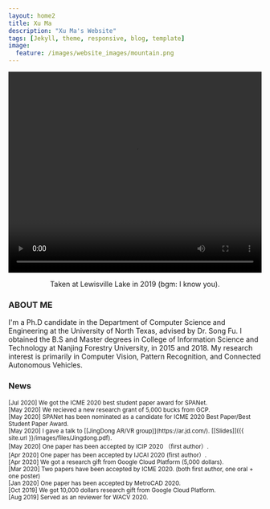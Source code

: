 ```yaml
---
layout: home2
title: Xu Ma
description: "Xu Ma's Website"
tags: [Jekyll, theme, responsive, blog, template]
image:
  feature: /images/website_images/mountain.png
---
```


<head>
    <style type="text/css">
        figure{text-align: center;}
    </style>
</head>

<!-- <figure>
  <img src="{{ site.url }}/images/author_images/Optimized-Lei-Smoky_Mountain.JPG"/>
  <figcaption>Lei Mao at Smoky Mountain in 2015</figcaption>
</figure> -->
<video src="{{ site.url }}/images/author_images/video.mp4" width="100%" height="400" controls preload></video>
<center><figcaption>Taken at Lewisville Lake in 2019 (bgm: I know you).</figcaption></center>
 
### ABOUT ME
I'm a Ph.D candidate in the Department of Computer Science and Engineering at the University of North Texas, advised by Dr. Song Fu. I obtained the B.S and Master degrees in College of Information Science and Technology at Nanjing Forestry University, in 2015 and 2018. My research interest is primarily in Computer Vision, Pattern Recognition, and Connected Autonomous Vehicles.


### News
<small>
[Jul 2020] We got the ICME 2020 best student paper award for SPANet.<br> 
[May 2020] We recieved a new research grant of 5,000 bucks from GCP.<br>
[May 2020] SPANet has been nominated as a candidate for ICME 2020 Best Paper/Best Student Paper Award.<br>
[May 2020] I gave a talk to [[JingDong AR/VR group]](https://ar.jd.com/). [[Slides]]({{ site.url }}/images/files/Jingdong.pdf).<br>
[May 2020] One paper has been accepted by ICIP 2020 （first author）.<br>
[Apr 2020] One paper has been accepted by IJCAI 2020 (first author）.<br>
[Apr 2020] We got a research gift from Google Cloud Platform (5,000 dollars).<br>
[Mar 2020] Two papers have been accepted by ICME 2020. (both first author, one oral + one poster)<br>
[Jan 2020] One paper has been accepted by MetroCAD 2020.<br>
[Oct 2019] We got 10,000 dollars research gift from Google Cloud Platform.<br>
[Aug 2019] Served as an reviewer for WACV 2020. <br>
</small>